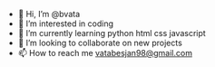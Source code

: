 - 👋 Hi, I’m @bvata
- 👀 I’m interested in coding
- 🌱 I’m currently learning python html css javascript
- 💞️ I’m looking to collaborate on new projects
- 📫 How to reach me vatabesjan98@gmail.com

<!---
bvata/bvata is a ✨ special ✨ repository because its `README.md` (this file) appears on your GitHub profile.
You can click the Preview link to take a look at your changes.
--->
